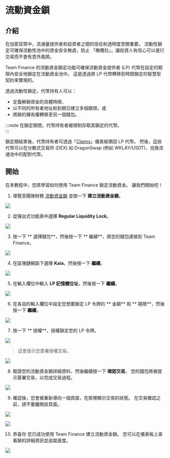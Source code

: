 # 流動資金鎖

## 介紹

在加密貨幣中，流通量提供者和投資者之間的信任和透明度至關重要。 流動性鎖定可確保流動性池中的資金安全無虞，防止 「橄欖拉」，讓投資人有信心可以進行交易而不會有意外風險。

Team Finance 的流動資金鎖定功能可確保流動資金提供者 (LP) 代幣在設定的期限內安全地鎖定在流動資金池中。 這是透過將 LP 代幣轉移到時間鎖定的智慧型契約來實現的。

透過流動性鎖定，代幣持有人可以：

- 定義解鎖資金的具體時限、
- 以不同的所有者地址和到期日建立多個鎖頭，或
- 將鎖的擁有權轉移至另一個錢包。

:::note
在鎖定期間，代幣持有者被限制存取其鎖定的代幣。\
:::

鎖定期結束後，代幣持有者可透過「[Claims](https://www.team.finance/claim)」儀表板領回 LP 代幣。 然後，這些代幣可以在分散式交易所 (DEX) 如 DragonSwap (例如 WKLAY/USDT)，兌換流通池中的配對代幣。

## 開始

在本教程中，您將學習如何使用 Team Finance 鎖定流動資金。 讓我們開始吧！

1. 導覽至團隊財務 [流動資金鎖](https://team.finance/liquidity-locks) 並按一下 **建立流動資金鎖**。

![](/img/build/tools/token-management/liquidity-locks/ll-step-1.jpeg)

2. 從彈出式功能表中選擇 **Regular Liquidity Lock**。

![](/img/build/tools/token-management/liquidity-locks/ll-step-2.jpeg)

3. 按一下 \*\* 選擇錢包\*\*，然後按一下 \*\* 繼續\*\*，將您的錢包連接到 Team Finance。

![](/img/build/tools/token-management/liquidity-locks/ll-step-3.jpeg)

4. 在區塊鏈網路下選擇 **Kaia**，然後按一下 **繼續**。

![](/img/build/tools/token-management/liquidity-locks/ll-step-4.jpeg)

5. 在輸入欄位中輸入 **LP 記憶體位址**，然後按一下 **繼續**。

![](/img/build/tools/token-management/liquidity-locks/ll-step-5.png)

6. 在各自的輸入欄位中設定您想要鎖定 LP 令牌的 \*\* 金額\*\* 和 \*\* 期限\*\*，然後按一下 **繼續**。

![](/img/build/tools/token-management/liquidity-locks/ll-step-6.png)

7. 按一下 \*\* 授權\*\*，授權鎖定您的 LP 令牌。

![](/img/build/tools/token-management/liquidity-locks/ll-step-7a.png)

> 這會提示您簽署授權交易。

![](/img/build/tools/token-management/liquidity-locks/ll-step-7b.png)

8. 驗證您的流動資金鎖詳細資料，然後繼續按一下 **確認交易**。 您的錢包將被提示簽署交易，以完成交易過程。

![](/img/build/tools/token-management/liquidity-locks/ll-step-8.png)

9. 確認後，您會被重新導向一個頁面，在那裡顯示交易的狀態。 在交易確認之前，請不要離開該頁面。

![](/img/build/tools/token-management/liquidity-locks/ll-step-9a.png)

![](/img/build/tools/token-management/liquidity-locks/ll-step-9b.png)

10. 恭喜你 您已成功使用 Team Finance 建立流動資金鎖。 您可以在儀表板上查看鎖的詳細資訊並追蹤進度。

![](/img/build/tools/token-management/liquidity-locks/ll-step-10.png)










